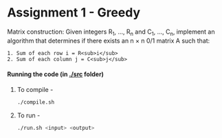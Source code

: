 # Assignment 1 - Greedy

Matrix construction: Given integers R<sub>1</sub>, ..., R<sub>n</sub> and C<sub>1</sub>, ..., C<sub>n</sub>, implement an algorithm that determines if there exists an n × n 0/1 matrix A such that:

	1. Sum of each row i = R<sub>i</sub>
	2. Sum of each column j = C<sub>j</sub>


#### Running the code (in [./src](./src) folder)

1. To compile -

    ```bash
    ./compile.sh
    ```

2. To run - 

    ```bash
    ./run.sh <input> <output>
    ```

